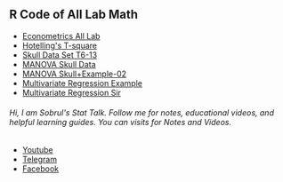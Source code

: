 ## R Code of All Lab Math
- <a href="assets/RCODE/Econometrics all Lab math.R" download> Econometrics All Lab </a>
- <a href="assets/RCODE/Hotellings T2.R" download> Hotelling's T-square </a>
- <a href="assets/RCODE/T6-13.dat" download> Skull Data Set T6-13 </a>
- <a href="assets/RCODE/MANOVA Skull Data.R" download> MANOVA Skull Data </a>
- <a href="assets/RCODE/MANOVA Skull+Example-02.R" download> MANOVA Skull+Example-02 </a>
- <a href="assets/RCODE/Multivariate Regression Example. R.R" download> Multivariate Regression Example </a>
- <a href="assets/RCODE/Multivariate Regression Sir. R.R" download> Multivariate Regression Sir </a>



###### Hi, I am Sobrul's Stat Talk. Follow me for notes, educational videos, and helpful learning guides. You can visits for Notes and Videos.
  - <a href="https://www.youtube.com/@sobrulstattalk"> Youtube </a>
  - <a href="https://t.me/sobrulstattalk"> Telegram </a>
  - <a href="https://www.facebook.com/SobrulStatTalk"> Facebook </a>

